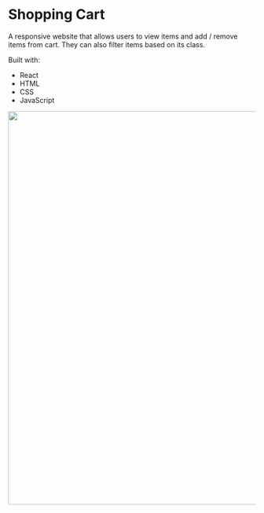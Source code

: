 # Shopping Cart

A responsive website that allows users to view items and add / remove items from cart.
They can also filter items based on its class.

Built with:
<ul>
  <li>React</li>
  <li>HTML</li>
  <li>CSS</li>
  <li>JavaScript</li>
</ul>

<img src="https://user-images.githubusercontent.com/88147891/177288786-8fcc9230-8fce-4dc4-a045-a791a9d806b4.png" data-canonical-src="https://gyazo.com/eb5c5741b6a9a16c692170a41a49c858.png" width="1000" height="800" />
